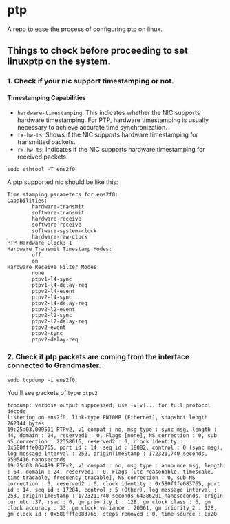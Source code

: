 # ptp
A repo to ease the process of configuring ptp on linux.

## Things to check before proceeding to set linuxptp on the system.

### 1. Check if your nic support timestamping or not.

#### Timestamping Capabilities
- `hardware-timestamping`: This indicates whether the NIC supports hardware timestamping. For PTP, hardware timestamping is usually necessary to achieve accurate time synchronization.
- `tx-hw-ts`: Shows if the NIC supports hardware timestamping for transmitted packets.
- `rx-hw-ts`: Indicates if the NIC supports hardware timestamping for received packets.


```
sudo ethtool -T ens2f0
```
A ptp supported nic should be like this:
```
Time stamping parameters for ens2f0:
Capabilities:
        hardware-transmit
        software-transmit
        hardware-receive
        software-receive
        software-system-clock
        hardware-raw-clock
PTP Hardware Clock: 1
Hardware Transmit Timestamp Modes:
        off
        on
Hardware Receive Filter Modes:
        none
        ptpv1-l4-sync
        ptpv1-l4-delay-req
        ptpv2-l4-event
        ptpv2-l4-sync
        ptpv2-l4-delay-req
        ptpv2-l2-event
        ptpv2-l2-sync
        ptpv2-l2-delay-req
        ptpv2-event
        ptpv2-sync
        ptpv2-delay-req
```
### 2. Check if ptp packets are coming from the interface connected to Grandmaster.
```
sudo tcpdump -i ens2f0
```
You'll see packets of type `ptpv2`
```
tcpdump: verbose output suppressed, use -v[v]... for full protocol decode
listening on ens2f0, link-type EN10MB (Ethernet), snapshot length 262144 bytes
19:25:03.009501 PTPv2, v1 compat : no, msg type : sync msg, length : 44, domain : 24, reserved1 : 0, Flags [none], NS correction : 0, sub NS correction : 22358016, reserved2 : 0, clock identity : 0x580fffe083765, port id : 14, seq id : 18082, control : 0 (sync msg), log message interval : 252, originTimeStamp : 1723211740 seconds, 9505416 nanoseconds
19:25:03.064489 PTPv2, v1 compat : no, msg type : announce msg, length : 64, domain : 24, reserved1 : 0, Flags [utc reasonable, timescale, time tracable, frequency tracable], NS correction : 0, sub NS correction : 0, reserved2 : 0, clock identity : 0x580fffe083765, port id : 14, seq id : 17284, control : 5 (Other), log message interval : 253, originTimeStamp : 1723211740 seconds 64386201 nanoseconds, origin cur utc :37, rsvd : 0, gm priority_1 : 128, gm clock class : 6, gm clock accuracy : 33, gm clock variance : 20061, gm priority_2 : 128, gm clock id : 0x580fffe083765, steps removed : 0, time source : 0x20
```
